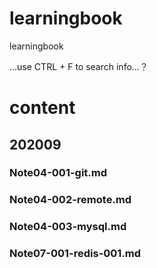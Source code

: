 # learningbook
learningbook

...use CTRL + F to search info...？

# content
## 202009
### Note04-001-git.md
### Note04-002-remote.md
### Note04-003-mysql.md
### Note07-001-redis-001.md